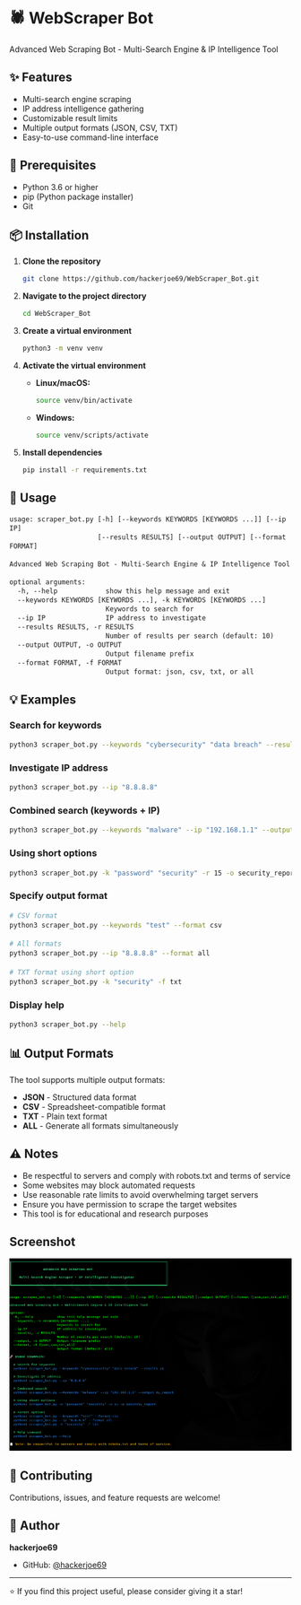 # 🕷️ WebScraper Bot

Advanced Web Scraping Bot - Multi-Search Engine & IP Intelligence Tool



## ✨ Features

- Multi-search engine scraping
- IP address intelligence gathering
- Customizable result limits
- Multiple output formats (JSON, CSV, TXT)
- Easy-to-use command-line interface

## 🔧 Prerequisites

- Python 3.6 or higher
- pip (Python package installer)
- Git

## 📦 Installation

1. **Clone the repository**
   ```bash
   git clone https://github.com/hackerjoe69/WebScraper_Bot.git
   ```

2. **Navigate to the project directory**
   ```bash
   cd WebScraper_Bot
   ```

3. **Create a virtual environment**
   ```bash
   python3 -m venv venv
   ```

4. **Activate the virtual environment**
   
   - **Linux/macOS:**
     ```bash
     source venv/bin/activate
     ```
   
   - **Windows:**
     ```bash
     source venv/scripts/activate
     ```

5. **Install dependencies**
   ```bash
   pip install -r requirements.txt
   ```

## 🚀 Usage

```
usage: scraper_bot.py [-h] [--keywords KEYWORDS [KEYWORDS ...]] [--ip IP] 
                      [--results RESULTS] [--output OUTPUT] [--format FORMAT]

Advanced Web Scraping Bot - Multi-Search Engine & IP Intelligence Tool

optional arguments:
  -h, --help            show this help message and exit
  --keywords KEYWORDS [KEYWORDS ...], -k KEYWORDS [KEYWORDS ...]
                        Keywords to search for
  --ip IP               IP address to investigate
  --results RESULTS, -r RESULTS
                        Number of results per search (default: 10)
  --output OUTPUT, -o OUTPUT
                        Output filename prefix
  --format FORMAT, -f FORMAT
                        Output format: json, csv, txt, or all
```

## 💡 Examples

### Search for keywords
```bash
python3 scraper_bot.py --keywords "cybersecurity" "data breach" --results 20
```

### Investigate IP address
```bash
python3 scraper_bot.py --ip "8.8.8.8"
```

### Combined search (keywords + IP)
```bash
python3 scraper_bot.py --keywords "malware" --ip "192.168.1.1" --output my_report
```

### Using short options
```bash
python3 scraper_bot.py -k "password" "security" -r 15 -o security_report
```

### Specify output format
```bash
# CSV format
python3 scraper_bot.py --keywords "test" --format csv

# All formats
python3 scraper_bot.py --ip "8.8.8.8" --format all

# TXT format using short option
python3 scraper_bot.py -k "security" -f txt
```

### Display help
```bash
python3 scraper_bot.py --help
```

## 📊 Output Formats

The tool supports multiple output formats:

- **JSON** - Structured data format
- **CSV** - Spreadsheet-compatible format
- **TXT** - Plain text format
- **ALL** - Generate all formats simultaneously

## ⚠️ Notes

- Be respectful to servers and comply with robots.txt and terms of service
- Some websites may block automated requests
- Use reasonable rate limits to avoid overwhelming target servers
- Ensure you have permission to scrape the target websites
- This tool is for educational and research purposes

## Screenshot
![WebScraperBot in Action](bot.png)

## 🤝 Contributing

Contributions, issues, and feature requests are welcome!

## 👤 Author

**hackerjoe69**

- GitHub: [@hackerjoe69](https://github.com/hackerjoe69)

---

⭐ If you find this project useful, please consider giving it a star!